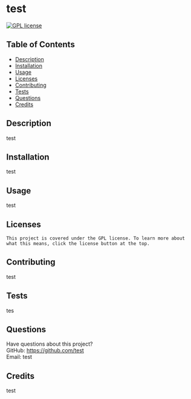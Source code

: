 # test
  [![GPL license](https://img.shields.io/badge/License-GPL-blue.svg)](http://perso.crans.org/besson/LICENSE.html)
  ## Table of Contents
  * [Description](#description)
  * [Installation](#installation)
  * [Usage](#usage)
  * [Licenses](#licenses)
  * [Contributing](#contributing)
  * [Tests](#tests)
  * [Questions](#questions)
  * [Credits](#credits)
  ## Description
  test
  ## Installation
  test
  ## Usage
  test
  ## Licenses
    This project is covered under the GPL license. To learn more about what this means, click the license button at the top.
  ## Contributing
  test
  ## Tests
  tes
  ## Questions
  Have questions about this project?  
  GitHub: https://github.com/test  
  Email: test
  ## Credits
  test
